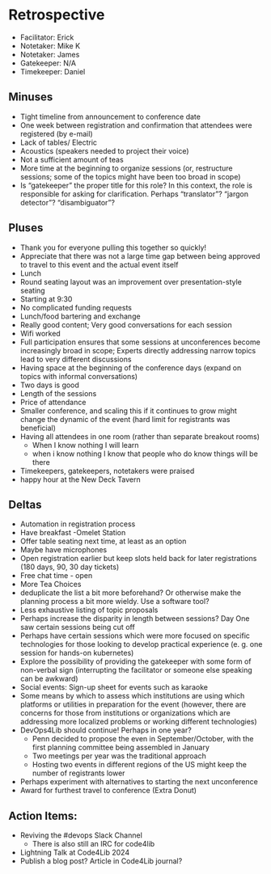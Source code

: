 # Retrospective

* Facilitator: Erick
* Notetaker: Mike K
* Notetaker: James
* Gatekeeper: N/A
* Timekeeper: Daniel

## Minuses 

* Tight timeline from announcement to conference date
* One week between registration and confirmation that attendees were registered (by e-mail)
* Lack of tables/ Electric
* Acoustics (speakers needed to project their voice)
* Not a sufficient amount of teas
* More time at the beginning to organize sessions (or, restructure sessions; some of the topics might have been too broad in scope)
* Is “gatekeeper” the proper title for this role? In this context, the role is responsible for asking for clarification. Perhaps “translator”? “jargon detector”? “disambiguator”?

## Pluses

* Thank you for everyone pulling this together so quickly!
* Appreciate that there was not a large time gap between being approved to travel to this event and the actual event itself
* Lunch 
* Round seating layout was an improvement over presentation-style seating
* Starting at 9:30
* No complicated funding requests
* Lunch/food bartering and exchange
* Really good content; Very good conversations for each session
* Wifi worked
* Full participation ensures that some sessions at unconferences become increasingly broad in scope; Experts directly addressing narrow topics lead to very different discussions
* Having space at the beginning of the conference days (expand on topics with informal conversations)
* Two days is good
* Length of the sessions
* Price of attendance 
* Smaller conference, and scaling this if it continues to grow might change the dynamic of the event (hard limit for registrants was beneficial)
* Having all attendees in one room (rather than separate breakout rooms)
    * When I know nothing I will learn
    * when i know nothing I know that people who do know things will be there
* Timekeepers, gatekeepers, notetakers were praised
* happy hour at the New Deck Tavern

## Deltas

* Automation in registration process
* Have breakfast -Omelet Station 
* Offer table seating next time, at least as an option
* Maybe have microphones
* Open registration earlier but keep slots held back for later registrations  (180 days, 90, 30 day tickets) 
* Free chat time - open 
* More Tea Choices
* deduplicate the list a bit more beforehand? Or otherwise make the planning process a bit more wieldy. Use a software tool?
* Less exhaustive listing of topic proposals
* Perhaps increase the disparity in length between sessions? Day One saw certain sessions being cut off
* Perhaps have certain sessions which were more focused on specific technologies for those looking to develop practical experience (e. g. one session for hands-on kubernetes)
* Explore the possibility of providing the gatekeeper with some form of non-verbal sign (interrupting the facilitator or someone else speaking can be awkward)
* Social events: Sign-up sheet for events such as karaoke
* Some means by which to assess which institutions are using which platforms or utilities in preparation for the event (however, there are concerns for those from institutions or organizations which are addressing more localized problems or working different technologies)
* DevOps4Lib should continue! Perhaps in one year?
    * Penn decided to propose the even in September/October, with the first planning committee being assembled in January
    * Two meetings per year was the traditional approach
    * Hosting two events in different regions of the US might keep the number of registrants lower
* Perhaps experiment with alternatives to starting the next unconference
* Award for furthest travel to conference (Extra Donut)

## Action Items:

* Reviving the #devops Slack Channel
    * There is also still an IRC for code4lib
* Lightning Talk at Code4Lib 2024
* Publish a blog post? Article in Code4Lib journal?